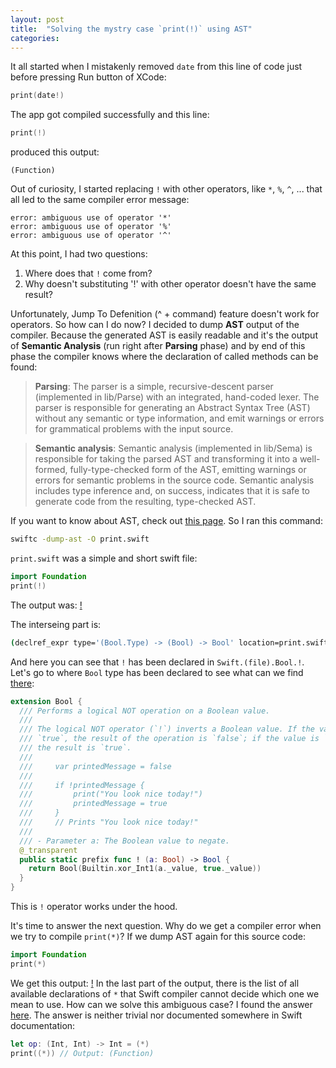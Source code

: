 ```yaml
---
layout: post
title:  "Solving the mystry case `print(!)` using AST"
categories: 
---
```

It all started when I mistakenly removed `date` from this line of code just before pressing Run button of XCode:
``` swift
print(date!)
```
The app got compiled successfully and this line:
``` swift
print(!)
```
produced this output:
```
(Function)
```

Out of curiosity, I started replacing `!` with other operators, like `*`, `%`, `^`, ... that all led to the same compiler error message:
```
error: ambiguous use of operator '*'
error: ambiguous use of operator '%'
error: ambiguous use of operator '^'
```

At this point, I had two questions:
1. Where does that `!` come from?
2. Why doesn't substituting '!' with other operator doesn't have the same result?

Unfortunately, Jump To Defenition (^ + command) feature doesn't work for operators. So how can I do now? I decided to dump **AST** output of the compiler. Because the generated AST is easily readable and it's the output of **Semantic Analysis** (run right after **Parsing** phase) and by end of this phase the compiler knows where the declaration of called methods can be found:

>**Parsing**: The parser is a simple, recursive-descent parser (implemented in lib/Parse) with an integrated, hand-coded lexer. The parser is responsible for generating an Abstract Syntax Tree (AST) without any semantic or type information, and emit warnings or errors for grammatical problems with the input source.

>**Semantic analysis**: Semantic analysis (implemented in lib/Sema) is responsible for taking the parsed AST and transforming it into a well-formed, fully-type-checked form of the AST, emitting warnings or errors for semantic problems in the source code. Semantic analysis includes type inference and, on success, indicates that it is safe to generate code from the resulting, type-checked AST.

If you want to know about AST, check out [this page](https://swift.org/compiler-stdlib/#compiler-architecture). 
So I ran this command:
``` sh
swiftc -dump-ast -O print.swift
```

`print.swift` was a simple and short swift file:
``` swift
import Foundation
print(!)
```

The output was:
[!]()

The interseing part is:
``` sh
(declref_expr type='(Bool.Type) -> (Bool) -> Bool' location=print.swift:2:7 range=[print.swift:2:7 - line:2:7] decl=Swift.(file).Bool.! function_ref=unapplied)
```

And here you can see that `!` has been declared in `Swift.(file).Bool.!`. Let's go to where `Bool` type has been declared to see what can we find [there](https://github.com/apple/swift/blob/2efbeb391281c432b40c7b4eba10fd3529112568/stdlib/public/core/Bool.swift):
``` swift
extension Bool {
  /// Performs a logical NOT operation on a Boolean value.
  ///
  /// The logical NOT operator (`!`) inverts a Boolean value. If the value is
  /// `true`, the result of the operation is `false`; if the value is `false`,
  /// the result is `true`.
  ///
  ///     var printedMessage = false
  ///
  ///     if !printedMessage {
  ///         print("You look nice today!")
  ///         printedMessage = true
  ///     }
  ///     // Prints "You look nice today!"
  ///
  /// - Parameter a: The Boolean value to negate.
  @_transparent
  public static prefix func ! (a: Bool) -> Bool {
    return Bool(Builtin.xor_Int1(a._value, true._value))
  }
}
```
This is `!` operator works under the hood.

It's time to answer the next question. Why do we get a compiler error when we try to compile `print(*)`? If we dump AST again for this source code:
``` swift
import Foundation
print(*)
```
We get this output:
[!]()
In the last part of the output, there is the list of all available declarations of `*` that Swift compiler cannot decide which one we mean to use. How can we solve this ambiguous case? I found the answer [here](https://ericasadun.com/2018/03/09/the-curious-case-of-operator-assignment/). The answer is neither trivial nor documented somewhere in Swift documentation:
``` swift
let op: (Int, Int) -> Int = (*)
print((*)) // Output: (Function)
```

